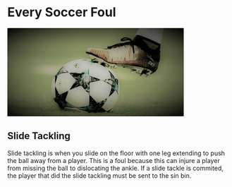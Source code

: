 <!Doctype html>
<html>
<body>

<h1>Every Soccer Foul</h1>
<img src="boot on soccer ball.jpg" Width="400" Height="200">

<h2>Slide Tackling</h2>
<p>Slide tackling is when you slide on the floor with one leg extending to push the ball away from a player. This is a foul because this can injure a player from missing the ball to dislocating the ankle. If a slide tackle is commited, the player that did the slide tackling must be sent to the sin bin.</p>

</body>
</html>
